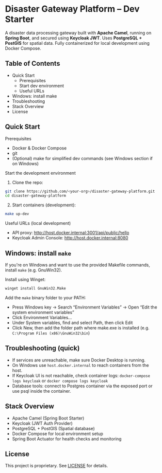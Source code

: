 # Disaster Gateway Platform – Dev Starter

A disaster data processing gateway built with **Apache Camel**, running on **Spring Boot**, and secured using **Keycloak JWT**. Uses **PostgreSQL + PostGIS** for spatial data. Fully containerized for local development using Docker Compose.

## Table of Contents
- Quick Start
  - Prerequisites
  - Start dev environment
  - Useful URLs
- Windows: install make
- Troubleshooting
- Stack Overview
- License

## Quick Start

Prerequisites
- Docker & Docker Compose
- git
- (Optional) make for simplified dev commands (see Windows section if on Windows)

Start the development environment
1. Clone the repo:
```bash
git clone https://github.com/<your-org>/disaster-gateway-platform.git
cd disaster-gateway-platform
```
2. Start containers (development):
```bash
make up-dev
```

Useful URLs (local development)
- API proxy: http://host.docker.internal:3001/api/public/hello
- Keycloak Admin Console: http://host.docker.internal:8080

## Windows: install `make`
If you're on Windows and want to use the provided Makefile commands, install `make` (e.g. GnuWin32).

Install using Winget:
```bash
winget install GnuWin32.Make
```

Add the `make` binary folder to your PATH:
- Press Windows key → Search “Environment Variables” → Open “Edit the system environment variables”
- Click Environment Variables…
- Under System variables, find and select Path, then click Edit
- Click New, then add the folder path where make.exe is installed (e.g. `C:\Program Files (x86)\GnuWin32\bin`)

## Troubleshooting (quick)
- If services are unreachable, make sure Docker Desktop is running.
- On Windows use `host.docker.internal` to reach containers from the host.
- If Keycloak UI is not reachable, check container logs: `docker-compose logs keycloak` or `docker compose logs keycloak`
- Database tools: connect to Postgres container via the exposed port or use psql inside the container.

## Stack Overview
- Apache Camel (Spring Boot Starter)
- Keycloak (JWT Auth Provider)
- PostgreSQL + PostGIS (Spatial database)
- Docker Compose for local environment setup
- Spring Boot Actuator for health checks and monitoring

## License
This project is proprietary. See [LICENSE](./LICENSE) for details.
